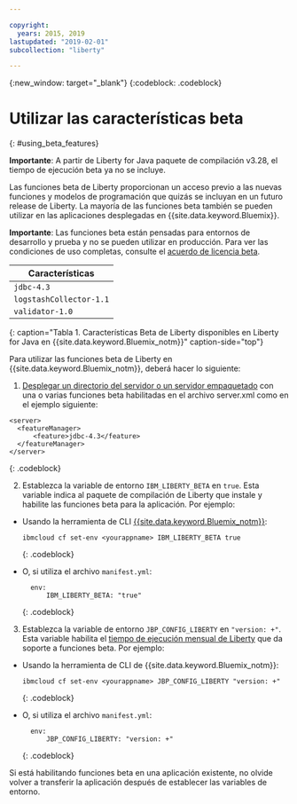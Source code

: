 ```yaml
---

copyright:
  years: 2015, 2019
lastupdated: "2019-02-01"
subcollection: "liberty"

---
```


{:new_window: target="_blank"}
{:codeblock: .codeblock}

# Utilizar las características beta
{: #using_beta_features}

**Importante**: A partir de Liberty for Java paquete de compilación v3.28, el tiempo de ejecución beta ya no se incluye.  

Las funciones beta de Liberty proporcionan un acceso previo a las nuevas funciones y modelos de programación que quizás se incluyan en un futuro release de Liberty. La mayoría de las funciones beta también se pueden utilizar en las aplicaciones desplegadas en {{site.data.keyword.Bluemix}}.

**Importante**: Las funciones beta están pensadas para entornos de desarrollo y prueba y no se pueden utilizar en producción. Para ver las condiciones de uso completas, consulte el [acuerdo de licencia beta](http://public.dhe.ibm.com/ibmdl/export/pub/software/websphere/wasdev/downloads/wlp/beta/lafiles/en.html).

| Características |
| ------ |
| `jdbc-4.3` |
| `logstashCollector-1.1` |
| `validator-1.0` |
{: caption="Tabla 1. Características Beta de Liberty disponibles en Liberty for Java en {{site.data.keyword.Bluemix_notm}}" caption-side="top"}

Para utilizar las funciones beta de Liberty en {{site.data.keyword.Bluemix_notm}}, deberá hacer lo siguiente:

1. [Desplegar un directorio del servidor o un servidor empaquetado](/docs/runtimes/liberty/optionsForPushing.html) con una o varias funciones beta habilitadas en el archivo server.xml como en el ejemplo siguiente:

  ```
<server>
    <featureManager>
        <feature>jdbc-4.3</feature>
    </featureManager>
</server>
  ```
  {: .codeblock}

2.  Establezca la variable de entorno `IBM_LIBERTY_BETA` en `true`. Esta variable indica al paquete de compilación de Liberty que instale y habilite las funciones beta para la aplicación.  Por ejemplo:
  * Usando la herramienta de CLI [{{site.data.keyword.Bluemix_notm}}](/docs/cli/reference/ibmcloud/download_cli.html):
    ```
    ibmcloud cf set-env <yourappname> IBM_LIBERTY_BETA true
    ```
    {: .codeblock}

  * O, si utiliza el archivo `manifest.yml`:
    ```
      env:
          IBM_LIBERTY_BETA: "true"
    ```
    {: .codeblock}

3. Establezca la variable de entorno `JBP_CONFIG_LIBERTY` en `"version: +"`. Esta variable habilita el [tiempo de ejecución mensual de Liberty](/docs/runtimes/liberty/buildpackDefaults.html#liberty_versions) que da soporte a funciones beta. Por ejemplo:
  * Usando la herramienta de CLI de {{site.data.keyword.Bluemix_notm}}:
    ```
    ibmcloud cf set-env <yourappname> JBP_CONFIG_LIBERTY "version: +"
    ```
    {: .codeblock}

  * O, si utiliza el archivo `manifest.yml`:
    ```
      env:
          JBP_CONFIG_LIBERTY: "version: +"
    ```
    {: .codeblock}

Si está habilitando funciones beta en una aplicación existente, no olvide volver a transferir la aplicación después de establecer las variables de entorno.
